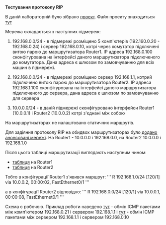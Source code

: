 **Тестування протоколу RIP**

В даній лабораторній було зібрано [проект](screenshots/001.JPG). Файл проекту знаходиться [тут](project.pkt)

Мережа складається з наступних підмереж:
1) 192.168.0.0/24 - в підмережі розміщено 5 комп'ютерів (192.160.0.20 - 192.168.0.24) і сервер 192.168.0.10, котрі через комутатор підключені витою парою до маршрутизатора Router1. IP адреса 192.168.0.100 сконфігурована на інтерфейсі даного маршрутизатора підключеного до комутатора. Дана адреса є шлюзом по замовчуванню для всіх машин в підмережі.

2) 192.168.0.0/24 - в підмережі розміщено сервер 192.168.1.1, котрий підключено витою парою до маршрутизатора Router2. IP адреса 192.168.1.100 сконфігурована на інтерфейсі даного маршрутизатора підключеного до сервера, дана адреса є шлюзом по замовчуванню для сервера

3) 10.0.0.0/24 - в даній підмережі сконфігуровано інтерфейси Router1 (10.0.0.1) і Router2 (10.0.0.2) котрі з'єднані між собою

На маршрутизаторах не налаштовано статичних маршрутів.

Для задіяння протоколу RIP на обидвох маршрутизаторах було [додано анонсовані мережі](screenshots/006.JPG). На Router1 - 10.0.0.0 і 192.168.0.0, на Router2 10.0.0.0 і 192.168.1.0

Після цього таблиці маршрутизації виглядають наступним чином:
- [таблиця](screenshots/002.JPG) на Router1
- [таблиця](screenshots/003.JPG) на Router2

Тобто в конфігурації Router1 з'явився маршрут:
'''
R    192.168.1.0/24 [120/1] via 10.0.0.2, 00:00:02, FastEthernet0/1
'''

а в конфігурації Router2 відповідно:
'''
R    192.168.0.0/24 [120/1] via 10.0.0.1, 00:00:08, FastEthernet0/1
'''

Схема є робочою.
Приклад роботи наведено [тут](screenshots/004.JPG) - обмін ICMP пакетами між комп'ютером 192.168.0.21 і сервером 192.168.1.1 і [тут](screenshots/005.JPG) - обмін ICMP пакетами між сервером 192.168.1.1 і сервером 192.168.0.10
